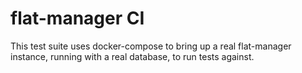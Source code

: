 # flat-manager CI

This test suite uses docker-compose to bring up a real flat-manager instance, running with a real database, to run
tests against.